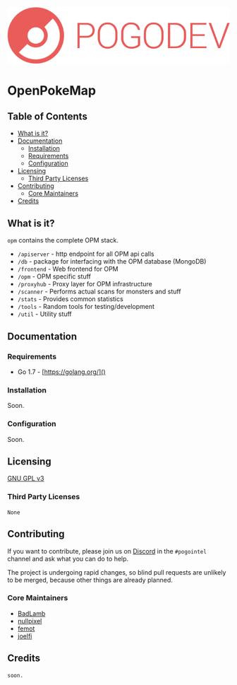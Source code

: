 [![POGODEV](https://github.com/pogodevorg/assets/blob/master/public/img/logo-github.png?raw=true)](https://pogodev.org)

# OpenPokeMap
## Table of Contents

* [What is it?](#what-is-it)
* [Documentation](#documentation)
  * [Installation](#installation)
  * [Requirements](#requirements)
  * [Configuration](#configuration)
* [Licensing](#licensing)
  * [Third Party Licenses](#third-party-licenses)
* [Contributing](#contributing)
  * [Core Maintainers](#core-maintainers)
* [Credits](#credits)

## What is it?
`opm` contains the complete OPM stack.
- `/apiserver` - http endpoint for all OPM api calls
- `/db` - package for interfacing with the OPM database (MongoDB)
- `/frontend` - Web frontend for OPM
- `/opm` - OPM specific stuff
- `/proxyhub` - Proxy layer for OPM infrastructure
- `/scanner` - Performs actual scans for monsters and stuff
- `/stats` - Provides common statistics
- `/tools` - Random tools for testing/development
- `/util` - Utility stuff 



## Documentation
### Requirements
- Go 1.7 - [https://golang.org/]()

### Installation
Soon.

### Configuration
Soon.

## Licensing
[GNU GPL v3](https://github.com/pogointel/opm/blob/master/LICENSE)

### Third Party Licenses
    None

## Contributing
If you want to contribute, please join us on [Discord](https://discord.pogodev.org/)
in the `#pogointel` channel and ask what you can do to help.

The project is undergoing rapid changes, so blind pull requests are unlikely to be merged,
because other things are already planned.

### Core Maintainers

* [BadLamb](https://github.com/BadLamb)
* [nullpixel](https://github.com/nullpixel1)
* [femot](https://github.com/femot)
* [joelfi](https://github.com/joelfi)



## Credits
    soon.